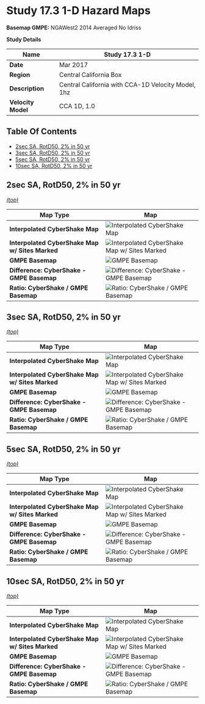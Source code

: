 # Study 17.3 1-D Hazard Maps

**Basemap GMPE:** NGAWest2 2014 Averaged No Idriss

**Study Details**

| **Name** | Study 17.3 1-D |
|-----|-----|
| **Date** | Mar 2017 |
| **Region** | Central California Box |
| **Description** | Central California with CCA-1D Velocity Model, 1hz |
| **Velocity Model** | CCA 1D, 1.0 |

## Table Of Contents
* [2sec SA, RotD50, 2% in 50 yr](#2sec-sa-rotd50-2-in-50-yr)
* [3sec SA, RotD50, 2% in 50 yr](#3sec-sa-rotd50-2-in-50-yr)
* [5sec SA, RotD50, 2% in 50 yr](#5sec-sa-rotd50-2-in-50-yr)
* [10sec SA, RotD50, 2% in 50 yr](#10sec-sa-rotd50-2-in-50-yr)
## 2sec SA, RotD50, 2% in 50 yr
*[(top)](#table-of-contents)*

| **Map Type** | **Map** |
|-----|-----|
| **Interpolated CyberShake Map** | ![Interpolated CyberShake Map](resources/map_2s_RotD50_2in50_interpolated.png) |
| **Interpolated CyberShake Map w/ Sites Marked** | ![Interpolated CyberShake Map w/ Sites Marked](resources/map_2s_RotD50_2in50_interpolated_marks.png) |
| **GMPE Basemap** | ![GMPE Basemap](resources/map_2s_RotD50_2in50_basemap.png) |
| **Difference: CyberShake - GMPE Basemap** | ![Difference: CyberShake - GMPE Basemap](resources/map_2s_RotD50_2in50_diff.png) |
| **Ratio: CyberShake / GMPE Basemap** | ![Ratio: CyberShake / GMPE Basemap](resources/map_2s_RotD50_2in50_ratio.png) |

## 3sec SA, RotD50, 2% in 50 yr
*[(top)](#table-of-contents)*

| **Map Type** | **Map** |
|-----|-----|
| **Interpolated CyberShake Map** | ![Interpolated CyberShake Map](resources/map_3s_RotD50_2in50_interpolated.png) |
| **Interpolated CyberShake Map w/ Sites Marked** | ![Interpolated CyberShake Map w/ Sites Marked](resources/map_3s_RotD50_2in50_interpolated_marks.png) |
| **GMPE Basemap** | ![GMPE Basemap](resources/map_3s_RotD50_2in50_basemap.png) |
| **Difference: CyberShake - GMPE Basemap** | ![Difference: CyberShake - GMPE Basemap](resources/map_3s_RotD50_2in50_diff.png) |
| **Ratio: CyberShake / GMPE Basemap** | ![Ratio: CyberShake / GMPE Basemap](resources/map_3s_RotD50_2in50_ratio.png) |

## 5sec SA, RotD50, 2% in 50 yr
*[(top)](#table-of-contents)*

| **Map Type** | **Map** |
|-----|-----|
| **Interpolated CyberShake Map** | ![Interpolated CyberShake Map](resources/map_5s_RotD50_2in50_interpolated.png) |
| **Interpolated CyberShake Map w/ Sites Marked** | ![Interpolated CyberShake Map w/ Sites Marked](resources/map_5s_RotD50_2in50_interpolated_marks.png) |
| **GMPE Basemap** | ![GMPE Basemap](resources/map_5s_RotD50_2in50_basemap.png) |
| **Difference: CyberShake - GMPE Basemap** | ![Difference: CyberShake - GMPE Basemap](resources/map_5s_RotD50_2in50_diff.png) |
| **Ratio: CyberShake / GMPE Basemap** | ![Ratio: CyberShake / GMPE Basemap](resources/map_5s_RotD50_2in50_ratio.png) |

## 10sec SA, RotD50, 2% in 50 yr
*[(top)](#table-of-contents)*

| **Map Type** | **Map** |
|-----|-----|
| **Interpolated CyberShake Map** | ![Interpolated CyberShake Map](resources/map_10s_RotD50_2in50_interpolated.png) |
| **Interpolated CyberShake Map w/ Sites Marked** | ![Interpolated CyberShake Map w/ Sites Marked](resources/map_10s_RotD50_2in50_interpolated_marks.png) |
| **GMPE Basemap** | ![GMPE Basemap](resources/map_10s_RotD50_2in50_basemap.png) |
| **Difference: CyberShake - GMPE Basemap** | ![Difference: CyberShake - GMPE Basemap](resources/map_10s_RotD50_2in50_diff.png) |
| **Ratio: CyberShake / GMPE Basemap** | ![Ratio: CyberShake / GMPE Basemap](resources/map_10s_RotD50_2in50_ratio.png) |

